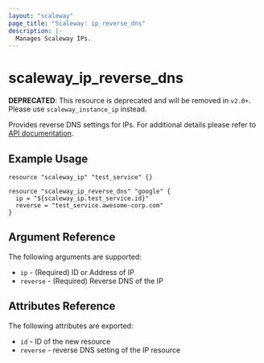 ```yaml
---
layout: "scaleway"
page_title: "Scaleway: ip_reverse_dns"
description: |-
  Manages Scaleway IPs.
---
```


# scaleway_ip_reverse_dns

**DEPRECATED**: This resource is deprecated and will be removed in `v2.0+`.
Please use `scaleway_instance_ip` instead.

Provides reverse DNS settings for IPs.
For additional details please refer to [API documentation](https://developer.scaleway.com/#ips).

## Example Usage

```hcl
resource "scaleway_ip" "test_service" {}

resource "scaleway_ip_reverse_dns" "google" {
  ip = "${scaleway_ip.test_service.id}"
  reverse = "test_service.awesome-corp.com"
}
```

## Argument Reference

The following arguments are supported:

* `ip` - (Required) ID or Address of IP 
* `reverse` - (Required) Reverse DNS of the IP

## Attributes Reference

The following attributes are exported:

* `id` - ID of the new resource
* `reverse` - reverse DNS setting of the IP resource
